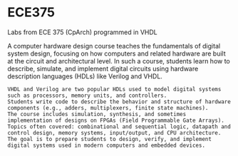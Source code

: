 # ECE375
Labs from ECE 375 (CpArch) programmed in VHDL

A computer hardware design course teaches the fundamentals of digital system design, focusing on how computers and related hardware are built at the circuit and architectural level. In such a course, students learn how to describe, simulate, and implement digital circuits using hardware description languages (HDLs) like Verilog and VHDL.

    VHDL and Verilog are two popular HDLs used to model digital systems such as processors, memory units, and controllers.
    Students write code to describe the behavior and structure of hardware components (e.g., adders, multiplexers, finite state machines).
    The course includes simulation, synthesis, and sometimes implementation of designs on FPGAs (Field Programmable Gate Arrays).
    Topics often covered: combinational and sequential logic, datapath and control design, memory systems, input/output, and CPU architecture.
    The goal is to prepare students to design, verify, and implement digital systems used in modern computers and embedded devices.
